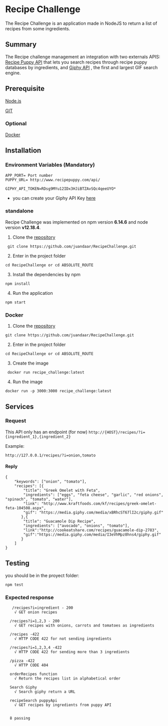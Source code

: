 # Recipe Challenge
The Recipe Challenge is an application made in NodeJS to return a list of recipes from some ingredients.

## Summary 
The Recipe challenge management an integration with two externals APIS: [Recipe Puppy API](http://www.recipepuppy.com/about/api/) that lets you search recipes through recipe puppy databases by ingredients, and [Giphy API](https://developers.giphy.com/docs/) , the first and largest GIF search engine.

## Prerequisite
[Node.js](https://nodejs.org/pt-br/download/)

[GIT](https://git-scm.com/downloads)

### Optional

[Docker](https://www.docker.com/get-started)

## Installation

### Environment Variables (Mandatory)
```
APP_PORT= Port number
PUPPY_URL= http://www.recipepuppy.com/api/

GIPHY_API_TOKEN=RDsg9MYu12IDx3HJiBTZAvSQc4qeeUYO*
```

* you can create your Giphy API Key [here](https://developers.giphy.com/docs/api#quick-start-guide)

### standalone 
Recipe Challenge was implemented on npm version **6.14.6** and node version **v12.18.4**.

1. Clone the [repository](https://github.com/juandaar/RecipeChallenge)
```
 git clone https://github.com/juandaar/RecipeChallenge.git
```
2. Enter in the project folder
```
cd RecipeChallenge or cd ABSOLUTE_ROUTE
```
3. Install the dependencies by npm
```
npm install
```
4. Run the application
```
npm start
```

### Docker
1. Clone the [repository](https://github.com/juandaar/RecipeChallenge)
```
git clone https://github.com/juandaar/RecipeChallenge.git
```
2. Enter in the project folder
```
cd RecipeChallenge or cd ABSOLUTE_ROUTE
```
3. Create the image
```
 docker run recipe_challenge:latest 
```
4. Run the image
```
docker run -p 3000:3000 recipe_challenge:latest
```
## Services
### Request

This API only has an endpoint (for now)
`http://{HOST}/recipes/?i={ingredient_1},{ingredient_2}`

Example:

`http://127.0.0.1/recipes/?i=onion,tomato`

#### Reply
```
{
	"keywords": ["onion", "tomato"],
	"recipes": [{
		"title": "Greek Omelet with Feta",
		"ingredients": ["eggs", "feta cheese", "garlic", "red onions", "spinach", "tomato", "water"],
		"link": "http://www.kraftfoods.com/kf/recipes/greek-omelet-feta-104508.aspx",
		"gif": "https://media.giphy.com/media/xBRhcST67lI2c/giphy.gif"
	   },{
		"title": "Guacamole Dip Recipe",
		"ingredients": ["avocado", "onions", "tomato"],
		"link":"http://cookeatshare.com/recipes/guacamole-dip-2783",
		"gif":"https://media.giphy.com/media/I3eVhMpz8hns4/giphy.gif"
	   }
	]
}
```

## Testing
you should be in the proyect folder:
```
npm test
```
### Expected response
```
   /recipes?i=ingredient - 200
    √ GET onion recipes 

  /recipes?i=1,2,3 - 200
    √ GET recipes with onions, carrots and tomatoes as ingredients 

  /recipes -422
    √ HTTP CODE 422 for not sending ingredients

  /recipes?i=1,2,3,4 -422
    √ HTTP CODE 422 for sending more than 3 ingredients

  /pizza -422
    √ HTTP CODE 404

  orderRecipes function
    √ Return the recipes list in alphabetical order

  Search Giphy
    √ Search giphy return a URL 

  recipeSearch puppyApi
    √ GET recipes by ingredients from puppy API 


  8 passing 
```




